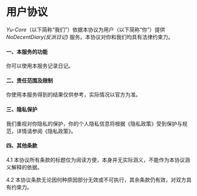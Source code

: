 ﻿# 用户协议

_Yu-Core_（以下简称“我们”）依据本协议为用户（以下简称“你”）提供 _NoDecentDiary(反派日记)_ 服务。本协议对你和我们均具有法律约束力。

#### 一、本服务的功能

你可以使用本服务记录日记。

#### 二、责任范围及限制

你使用本服务得到的结果仅供参考，实际情况以官方为准。

#### 三、隐私保护

我们重视对你隐私的保护，你的个人隐私信息将根据《隐私政策》受到保护与规范，详情请参阅《隐私政策》。

#### 四、其他条款

4.1 本协议所有条款的标题仅为阅读方便，本身并无实际涵义，不能作为本协议涵义解释的依据。

4.2 本协议条款无论因何种原因部分无效或不可执行，其余条款仍有效，对双方具有约束力。
